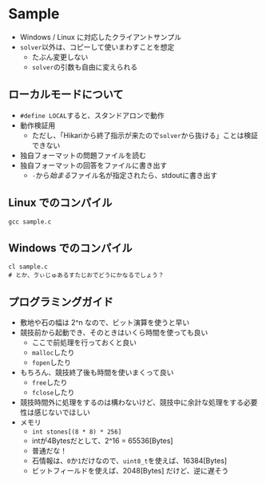 # Sample

* Windows / Linux に対応したクライアントサンプル
* `solver`以外は、コピーして使いまわすことを想定
  * たぶん変更しない
  * `solver`の引数も自由に変えられる

## ローカルモードについて
* `#define LOCAL`すると、スタンドアロンで動作
* 動作検証用
  * ただし、「Hikariから終了指示が来たので`solver`から抜ける」ことは検証できない
* 独自フォーマットの問題ファイルを読む
* 独自フォーマットの回答をファイルに書き出す
  * `-`から*始まる*ファイル名が指定されたら、stdoutに書き出す

## Linux でのコンパイル

    gcc sample.c

## Windows でのコンパイル

    cl sample.c
    # とか、ゔぃじゅあるすたじおでどうにかなるでしょう？

## プログラミングガイド

* 敷地や石の幅は 2^n なので、ビット演算を使うと早い
* 競技前から起動でき、そのときはいくら時間を使っても良い
  * ここで前処理を行っておくと良い
  * `malloc`したり
  * `fopen`したり
* もちろん、競技終了後も時間を使いまくって良い
  * `free`したり
  * `fclose`したり
* 競技時間外に処理をするのは構わないけど、競技中に余計な処理をする必要性は感じないでほしい
* メモリ
  * `int stones[(8 * 8) * 256]`
  * intが4Bytesだとして、2^16 = 65536[Bytes]
  * 普通だな！
  * 石情報は、`0`か`1`だけなので、`uint8_t`を使えば、16384[Bytes]
  * ビットフィールドを使えば、2048[Bytes] だけど、逆に遅そう
